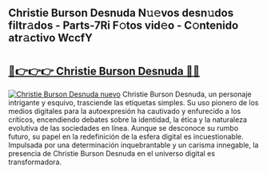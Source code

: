 ## Christie Burson Desnuda N𝚞𝚎vos desn𝚞dos filtr𝚊dos - Parts-7Ri F𝚘tos vid𝚎o - C𝚘ntenido atr𝚊ctivo WccfY

# <h2><a href="http://mb7rfrs.tromn.icu/?c=Christie+Burson+Desnuda">🔗👉👉👉 Christie Burson Desnuda 🔗🔗</a></h2>

[![Christie Burson Desnuda nuevo](https://i.imgur.com/pEAQMta.gif)](http://mb7rfrs.tromn.icu/?c=Christie+Burson+Desnuda)
Christie Burson Desnuda, un personaje intrigante y esquivo, trasciende las etiquetas simples. Su uso pionero de los medios digitales para la autoexpresión ha cautivado y enfurecido a los críticos, encendiendo debates sobre la identidad, la ética y la naturaleza evolutiva de las sociedades en línea. Aunque se desconoce su rumbo futuro, su papel en la redefinición de la esfera digital es incuestionable. Impulsada por una determinación inquebrantable y un carisma innegable, la presencia de Christie Burson Desnuda en el universo digital es transformadora.
